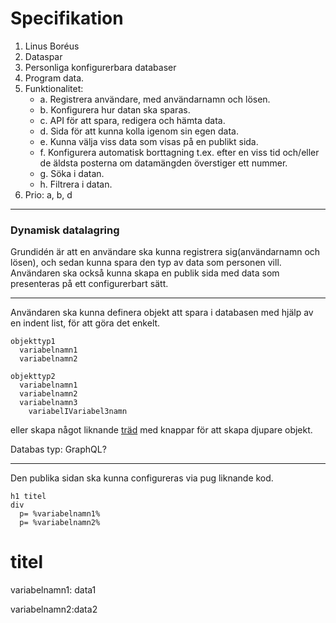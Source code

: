 # Specifikation

1.	Linus Boréus
2.	Dataspar
3.	Personliga konfigurerbara databaser
4.	Program data.
5.	Funktionalitet:
    * a.	Registrera användare, med användarnamn och lösen.
    * b.	Konfigurera hur datan ska sparas.
    * c.	API för att spara, redigera och hämta data.
    * d.	Sida för att kunna kolla igenom sin egen data.
    * e.	Kunna välja viss data som visas på en publikt sida.
    * f.	Konfigurera automatisk borttagning t.ex. efter en viss tid och/eller de äldsta posterna om datamängden överstiger ett nummer.
    * g.	Söka i datan.
    * h.	Filtrera i datan.
6.	Prio: a, b, d

---
### Dynamisk datalagring

Grundidén är att en användare ska kunna registrera sig(användarnamn och lösen), och sedan kunna spara den typ av data som personen vill. Användaren ska också kunna skapa en publik sida med data som presenteras på ett configurerbart sätt.

---
Användaren ska kunna definera objekt att spara i databasen med hjälp av en indent list, för att göra det enkelt.
```
objekttyp1
  variabelnamn1
  variabelnamn2
  
objekttyp2
  variabelnamn1
  variabelnamn2
  variabelnamn3
    variabelIVariabel3namn
```
eller skapa något liknande [träd](https://www.w3schools.com/howto/howto_js_treeview.asp) med knappar för att skapa djupare objekt.

Databas typ: GraphQL?

---
Den publika sidan ska kunna configureras via pug liknande kod.

```
h1 titel
div
  p= %variabelnamn1%
  p= %variabelnamn2%
```
<h1>titel</h1>
  <p>variabelnamn1: data1</p>
  <p>variabelnamn2:data2</p>
